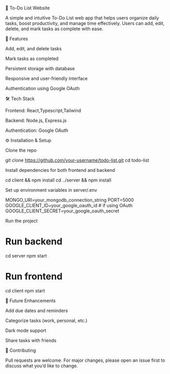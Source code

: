 📝 To-Do List Website

A simple and intuitive To-Do List web app that helps users organize daily tasks, boost productivity, and manage time effectively. Users can add, edit, delete, and mark tasks as complete with ease.

🚀 Features

Add, edit, and delete tasks

Mark tasks as completed

Persistent storage with database

Responsive and user-friendly interface

Authentication using Google OAuth

🛠 Tech Stack

Frontend: React,Typescript,Tailwind

Backend: Node.js, Express.js

Authentication: Google OAuth

⚙️ Installation & Setup

Clone the repo

git clone https://github.com/your-username/todo-list.git
cd todo-list


Install dependencies for both frontend and backend

cd client && npm install
cd ../server && npm install


Set up environment variables in server/.env

MONGO_URI=your_mongodb_connection_string
PORT=5000
GOOGLE_CLIENT_ID=your_google_oauth_id   # if using OAuth
GOOGLE_CLIENT_SECRET=your_google_oauth_secret


Run the project

# Run backend
cd server
npm start

# Run frontend
cd client
npm start

🔮 Future Enhancements

Add due dates and reminders

Categorize tasks (work, personal, etc.)

Dark mode support

Share tasks with friends

🤝 Contributing

Pull requests are welcome. For major changes, please open an issue first to discuss what you’d like to change.
